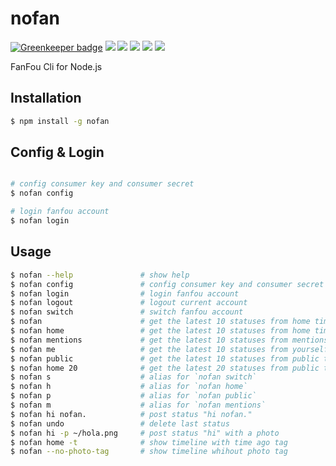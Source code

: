 # nofan

[![Greenkeeper badge](https://badges.greenkeeper.io/LitoMore/nofan.svg)](https://greenkeeper.io/)
[![](https://img.shields.io/travis/LitoMore/nofan/master.svg)](https://travis-ci.org/LitoMore/nofan)
[![](https://img.shields.io/appveyor/ci/LitoMore/nofan/master.svg)](https://ci.appveyor.com/project/LitoMore/nofan)
[![](https://img.shields.io/npm/v/nofan.svg)](https://www.npmjs.com/package/nofan)
[![](https://img.shields.io/npm/l/nofan.svg)](https://github.com/LitoMore/nofan/blob/master/LICENSE)
[![](https://img.shields.io/badge/code_style-standard-brightgreen.svg)](https://standardjs.com)

FanFou Cli for Node.js

## Installation

```bash
$ npm install -g nofan
```

## Config & Login

```bash

# config consumer key and consumer secret
$ nofan config

# login fanfou account
$ nofan login
```

## Usage

```bash
$ nofan --help               # show help
$ nofan config               # config consumer key and consumer secret
$ nofan login                # login fanfou account
$ nofan logout               # logout current account
$ nofan switch               # switch fanfou account
$ nofan                      # get the latest 10 statuses from home timeline
$ nofan home                 # get the latest 10 statuses from home timeline
$ nofan mentions             # get the latest 10 statuses from mentions
$ nofan me                   # get the latest 10 statuses from yourself
$ nofan public               # get the latest 10 statuses from public timeline
$ nofan home 20              # get the latest 20 statuses from public timeline
$ nofan s                    # alias for `nofan switch`
$ nofan h                    # alias for `nofan home`
$ nofan p                    # alias for `nofan public`
$ nofan m                    # alias for `nofan mentions`
$ nofan hi nofan.            # post status "hi nofan."
$ nofan undo                 # delete last status
$ nofan hi -p ~/hola.png     # post status "hi" with a photo
$ nofan home -t              # show timeline with time ago tag
$ nofan --no-photo-tag       # show timeline whihout photo tag
```
